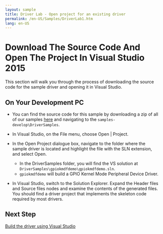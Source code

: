 ```yaml
---
layout: sample
title: Driver Lab - Open project for an existing driver
permalink: /en-US/Samples/DriverLab1.htm
lang: en-US
---
```


# Download The Source Code And Open The Project In Visual Studio 2015
This section will walk you through the process of downloading the source code for the sample driver and opening it in Visual Studio. 

## On Your Development PC

* You can find the source code for this sample by downloading a zip of all of our samples [here](https://github.com/ms-iot/samples/archive/develop.zip) and navigating to the `samples-develop\DriverSamples`.

* In Visual Studio, on the File menu, choose Open \| Project.

* In the Open Project dialogue box, navigate to the folder where the sample driver is located and highlight the file with the SLN extension, and select Open.
    * In the DriverSamples folder, you will find the VS solution at `DriverSamples\gpiokmdfdemo\gpiokmdfdemo.sln`.
    * `gpiokmdfdemo` will build a GPIO Kernel Mode Peripheral Device Driver.
    
* In Visual Studio, switch to the Solution Explorer. Expand the Header files and Source files nodes and examine the contents of the generated files. You should find a driver project that implements the skeleton code required by most drivers.

## Next Step
[Build the driver using Visual Studio]({{site.baseurl}}/{{page.lang}}/Samples/DriverLab2)
